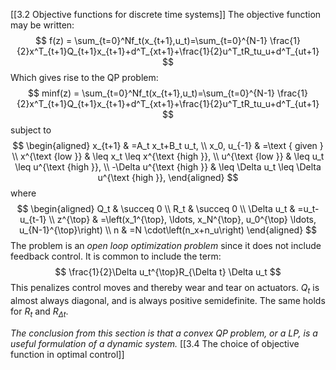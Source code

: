 
[[3.2 Objective functions for discrete time systems]]
The objective function may be written:
$$
f(z) = \sum_{t=0}^Nf_t(x_{t+1},u_t)=\sum_{t=0}^{N-1} \frac{1}{2}x^T_{t+1}Q_{t+1}x_{t+1}+d^T_{xt+1}+\frac{1}{2}u^T_tR_tu_u+d^T_{ut+1}
$$
Which gives rise to the QP problem:
$$
minf(z) = \sum_{t=0}^Nf_t(x_{t+1},u_t)=\sum_{t=0}^{N-1} \frac{1}{2}x^T_{t+1}Q_{t+1}x_{t+1}+d^T_{xt+1}+\frac{1}{2}u^T_tR_tu_u+d^T_{ut+1}
$$
subject to
$$
\begin{aligned}
x_{t+1} & =A_t x_t+B_t u_t, \\
x_0, u_{-1} & =\text { given } \\
x^{\text {low }} & \leq x_t \leq x^{\text {high }}, \\
u^{\text {low }} & \leq u_t \leq u^{\text {high }}, \\
-\Delta u^{\text {high }} & \leq \Delta u_t \leq \Delta u^{\text {high }},
\end{aligned}
$$
where
$$
\begin{aligned}
Q_t & \succeq 0 \\
R_t & \succeq 0 \\
\Delta u_t & =u_t-u_{t-1} \\
z^{\top} & =\left(x_1^{\top}, \ldots, x_N^{\top}, u_0^{\top} \ldots, u_{N-1}^{\top}\right) \\
n & =N \cdot\left(n_x+n_u\right)
\end{aligned}
$$
The problem is an _open loop optimization problem_ since it does not include feedback control.
It is common to include the term:
$$
\frac{1}{2}\Delta u_t^{\top}R_{\Delta t} \Delta u_t
$$
This penalizes control moves and thereby wear and tear on actuators.
$Q_t$ is almost always diagonal, and is always positive semidefinite. The same holds for $R_t$ and $R_{\Delta t}$.

_The conclusion from this section is that a convex QP problem, or a LP, is a useful formulation of a dynamic system._
[[3.4 The choice of objective function in optimal control]]